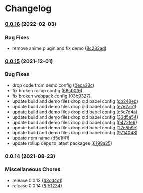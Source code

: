 # Changelog

### [0.0.16](https://www.github.com/donkeyclip/motorcortex-banners/compare/v0.0.15...v0.0.16) (2022-02-03)


### Bug Fixes

* remove anime plugin and fix demo ([8c232ad](https://www.github.com/donkeyclip/motorcortex-banners/commit/8c232ad4bd2e852650c1eaa67c940b7f3d39d8ae))

### [0.0.15](https://www.github.com/kissmybutton/motorcortex-banners/compare/v0.0.14...v0.0.15) (2021-12-01)


### Bug Fixes

* drop code from demo config ([0eca33c](https://www.github.com/kissmybutton/motorcortex-banners/commit/0eca33cbe22dad6b840e3ff74f97e3f7c36cdc5a))
* fix broken rollup config ([69c00f6](https://www.github.com/kissmybutton/motorcortex-banners/commit/69c00f647c79d0cd2b90ff63cf69128ac9ec0438))
* fix broken webpack config ([03b9327](https://www.github.com/kissmybutton/motorcortex-banners/commit/03b9327b78f88b95da800bbfd439cd2405676559))
* update build and demo files drop old babel config ([cb248ed](https://www.github.com/kissmybutton/motorcortex-banners/commit/cb248ed2a8981e6b741d7fd733ba37231733f9e1))
* update build and demo files drop old babel config ([e7e2a51](https://www.github.com/kissmybutton/motorcortex-banners/commit/e7e2a51a5ae7ddb670a2bb5ea6d8730d975b460f))
* update build and demo files drop old babel config ([c5c7d4a](https://www.github.com/kissmybutton/motorcortex-banners/commit/c5c7d4a9f0583f4bb99d89d492597ef1bdc4ac28))
* update build and demo files drop old babel config ([33d5a54](https://www.github.com/kissmybutton/motorcortex-banners/commit/33d5a549e46b0dc4da78f8d10bc893b24c02f96e))
* update build and demo files drop old babel config ([0472fe9](https://www.github.com/kissmybutton/motorcortex-banners/commit/0472fe96caf6054cdc44a93bd9acf9f3edb38a0e))
* update build and demo files drop old babel config ([27d5b9e](https://www.github.com/kissmybutton/motorcortex-banners/commit/27d5b9e97db0cf76f009eeba9431bcc2cd316f63))
* update build and demo files drop old babel config ([9714048](https://www.github.com/kissmybutton/motorcortex-banners/commit/97140488b610c855497361f702d5ae88791e2a38))
* update npm name ([d5e1f41](https://www.github.com/kissmybutton/motorcortex-banners/commit/d5e1f41e0f3f54ea45cb5531dbbf35d7acd40557))
* update rollup deps to latest packages ([6199a25](https://www.github.com/kissmybutton/motorcortex-banners/commit/6199a25796440eb9a1838b8e90264feb0310acff))

### 0.0.14 (2021-08-23)


### Miscellaneous Chores

* release 0.0.12 ([43cd4c1](https://www.github.com/kissmybutton/motorcortex-banners/commit/43cd4c1da75d2b52eef031775f94b09549c48d31))
* release 0.0.14 ([6f51234](https://www.github.com/kissmybutton/motorcortex-banners/commit/6f5123476b2d69704105ef1c5fc99012aaa654c4))
